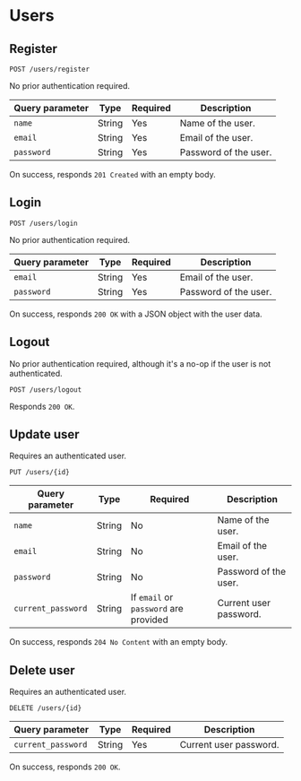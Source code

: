 # Users

## Register

```
POST /users/register
```

No prior authentication required.

| Query parameter | Type   | Required | Description           |
|-----------------|--------| -------- | --------------------- |
| `name`          | String | Yes      | Name of the user.     |
| `email`         | String | Yes      | Email of the user.    |
| `password`      | String | Yes      | Password of the user. |

On success, responds `201 Created` with an empty body.

## Login

```
POST /users/login
```

No prior authentication required.

| Query parameter | Type   | Required | Description           |
|-----------------|--------| -------- | --------------------- |
| `email`         | String | Yes      | Email of the user.    |
| `password`      | String | Yes      | Password of the user. |

On success, responds `200 OK` with a JSON object with the user data.

## Logout

No prior authentication required, although it's a no-op if the user is not authenticated.

```
POST /users/logout
```

Responds `200 OK`.

## Update user

Requires an authenticated user.

```
PUT /users/{id}
```

| Query parameter    | Type   | Required                              | Description               |
|--------------------|--------|---------------------------------------| ------------------------- |
| `name`             | String | No                                    | Name of the user.         |
| `email`            | String | No                                    | Email of the user.        |
| `password`         | String | No                                    | Password of the user.     |
| `current_password` | String | If `email` or `password` are provided | Current user password.    |

On success, responds `204 No Content` with an empty body.

## Delete user

Requires an authenticated user.

```
DELETE /users/{id}
```

| Query parameter    | Type   | Required | Description               |
|--------------------|--------|----------| ------------------------- |
| `current_password` | String | Yes      | Current user password.    |

On success, responds `200 OK`.
